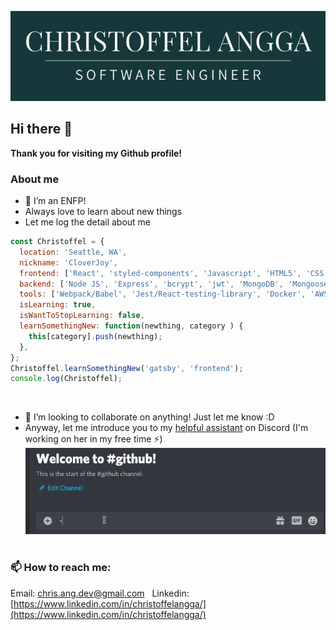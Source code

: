 ![Christoffel Angga](https://raw.githubusercontent.com/CloverJoy/CloverJoy/master/assets/CHRISTOFFEL%20ANGGA.png)
## Hi there 👋
**Thank you for visiting my Github profile!**
### About me
- 🌱 I’m an ENFP!
- Always love to learn about new things
- Let me log the detail about me
&nbsp;
&nbsp;
```javascript
const Christoffel = {
  location: 'Seattle, WA',
  nickname: 'CloverJoy',
  frontend: ['React', 'styled-components', 'Javascript', 'HTML5', 'CSS', 'scss', 'chakra-ui'],
  backend: ['Node JS', 'Express', 'bcrypt', 'jwt', 'MongoDB', 'Mongoose', 'PostgreSQL', 'MySQL'],
  tools: ['Webpack/Babel', 'Jest/React-testing-library', 'Docker', 'AWS EC2', 'Heroku', 'Nginx'],
  isLearning: true,
  isWantToStopLearning: false,
  learnSomethingNew: function(newthing, category ) {
    this[category].push(newthing);
  },
};
Christoffel.learnSomethingNew('gatsby', 'frontend');
console.log(Christoffel);
```
&nbsp;
- 👯 I’m looking to collaborate on anything! Just let me know :D
- Anyway, let me introduce you to my [helpful assistant](https://github.com/CloverJoy/JulietPersia-bot) on Discord (I'm working on her in my free time ⚡)
![Juliet Persia](https://raw.githubusercontent.com/CloverJoy/CloverJoy/master/assets/edited.gif)
&nbsp;
### 📫 How to reach me:
Email: chris.ang.dev@gmail.com
&nbsp;
Linkedin: [https://www.linkedin.com/in/christoffelangga/](https://www.linkedin.com/in/christoffelangga/)


<!--
**CloverJoy/CloverJoy** is a ✨ _special_ ✨ repository because its `README.md` (this file) appears on your GitHub profile.

Here are some ideas to get you started:

- 🔭 I’m currently working on ...
- 🌱 I’m currently learning ...
- 👯 I’m looking to collaborate on ...
- 🤔 I’m looking for help with ...
- 💬 Ask me about ...
- 📫 How to reach me: ...
- 😄 Pronouns: ...
- ⚡ Fun fact: ...
-->
